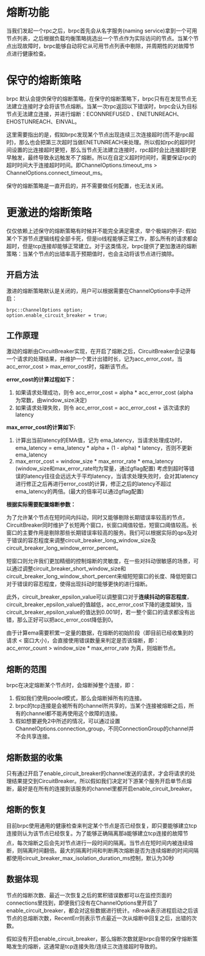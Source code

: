 # 熔断功能
当我们发起一个rpc之后，brpc首先会从名字服务(naming service)拿到一个可用节点列表，之后根据负载均衡策略挑选出一个节点作为实际访问的节点。当某个节点出现故障时，brpc能够自动将它从可用节点列表中剔除，并周期性的对故障节点进行健康检查。

# 保守的熔断策略
brpc 默认会提供保守的熔断策略，在保守的熔断策略下，brpc只有在发现节点无法建立连接时才会将该节点熔断。当某一次rpc返回以下错误时，brpc会认为目标节点无法建立连接，并进行熔断：ECONNREFUSED 、ENETUNREACH、EHOSTUNREACH、EINVAL。

这里需要指出的是，假如brpc发现某个节点出现连续三次连接超时(而不是rpc超时)，那么也会把第三次超时当做ENETUNREACH来处理。所以假如rpc的超时时间设置的比连接超时更短，那么当节点无法建立连接时，rpc超时会比连接超时更早触发，最终导致永远触发不了熔断。所以在自定义超时时间时，需要保证rpc的超时时间大于连接超时时间。即ChannelOptions.timeout_ms > ChannelOptions.connect_timeout_ms。

保守的熔断策略是一直开启的，并不需要做任何配置，也无法关闭。

# 更激进的熔断策略
仅仅依赖上述保守的熔断策略有时候并不能完全满足需求，举个极端的例子: 假如某个下游节点逻辑线程全部卡死，但是io线程能够正常工作，那么所有的请求都会超时，但是tcp连接却能够正常建立。对于这类情况，brpc提供了更加激进的熔断策略：当某个节点的出错率高于预期值时，也会主动将该节点进行摘除。

## 开启方法
激进的熔断策略默认是关闭的，用户可以根据需要在ChannelOptions中手动开启：
```
brpc::ChannelOptions option;
option.enable_circuit_breaker = true;
```

## 工作原理
激动的熔断由CircuitBreaker实现，在开启了熔断之后，CircuitBreaker会记录每一个请求的处理结果，并维护一个累计出错时长，记为acc_error_cost，当acc_error_cost > max_error_cost时，熔断该节点。


**error_cost的计算过程如下：**
1. 如果请求处理成功，则令 acc_error_cost = alpha * acc_error_cost (alpha 为常数，由window_size决定)
2. 如果请求处理失败，则令 acc_error_cost = acc_error_cost + 该次请求的latency


**max_error_cost的计算如下:**
1. 计算出当前latency的EMA值，记为 ema_latency，当请求处理成功时， ema_latency = ema_latency * alpha + (1 - alpha) * latency，否则不更新ema_latency
2. max_error_cost = window_size * max_error_rate * ema_latency (window_size和max_error_rate均为常量，通过gflag配置)
考虑到超时等错误的latency往往会远远大于平均latency，当请求处理失败时，会对其latency进行修正之后再进行error_cost的计算，修正之后的latency不超过ema_latency的两倍。(最大的倍率可以通过gflag配置)

**根据实际需要配置熔断参数：**

为了允许某个节点在短时间内抖动，同时又能够剔除长期错误率较高的节点，CircuitBreaker同时维护了长短两个窗口，长窗口阈值较低，短窗口阈值较高。长窗口的主要作用是剔除那些长期错误率较高的服务。我们可以根据实际的qps及对于错误的容忍程度来调整circuit_breaker_long_window_size及circuit_breaker_long_window_error_percent。 

短窗口则允许我们更加精细的控制熔断的灵敏度，在一些对抖动很敏感的场景，可以通过调整circuit_breaker_short_window_size和circuit_breaker_long_window_short_percent来缩短短窗口的长度、降低短窗口对于错误的容忍程度，使得出现抖动时能够更快的进行熔断。

此外，circuit_breaker_epsilon_value可以调整窗口对于**连续抖动的容忍程度**，circuit_breaker_epsilon_value的值越低，acc_error_cost下降的速度越快，当circuit_breaker_epsilon_value的值达到0.001时，若一整个窗口的请求都没有出错，那么正好可以把acc_error_cost降低到0。

由于计算ema需要积累一定量的数据，在熔断的初始阶段（即目前已经收集到的请求 < 窗口大小)，会直接使用错误数量来判定是否该熔断，即： acc_error_count > window_size * max_error_rate 为真，则熔断节点。

## 熔断的范围
brpc在决定熔断某个节点时，会熔断掉整个连接，即：
1. 假如我们使用pooled模式，那么会熔断掉所有的连接。
2. brpc的tcp连接是会被所有的channel所共享的，当某个连接被熔断之后，所有的channel都不能再使用这个故障的连接。
3. 假如想要避免2中所述的情况，可以通过设置ChannelOptions.connection_group，不同ConnectionGroup的channel并不会共享连接。

## 熔断数据的收集
只有通过开启了enable_circuit_breaker的channel发送的请求，才会将请求的处理结果提交到CircuitBreaker。所以假如我们决定对下游某个服务开启单节点熔断，最好是在所有的连接到该服务的channel里都开启enable_circuit_breaker。

## 熔断的恢复
目前brpc使用通用的健康检查来判定某个节点是否已经恢复，即只要能够建立tcp连接则认为该节点已经恢复。为了能够正确隔离那ä能够建立tcp连接的故障节点，每次熔断之后会先对节点进行一段时间的隔离。当节点在短时间内被连续熔断，则隔离时间翻倍。最大的隔离时间和判断两次熔断是否为连续熔断的时间间隔都使用circuit_breaker_max_isolation_duration_ms控制，默认为30秒

## 数据体现
节点的熔断次数、最近一次恢复之后的累积错误数都可以在监控页面的connections里找到，即便我们没有在ChannelOptions里开启了enable_circuit_breaker，都会对这些数据进行统计。nBreak表示进程启动之后该节点的总熔断次数，RecentErr则表示节点最近一次从熔断中回复之后，出错的次数。

假如没有开启enable_circuit_breaker，那么熔断次数就是brpc自带的保守熔断策略发生的熔断，这通常是tcp连接失败/连续三次连接超时导致的。


